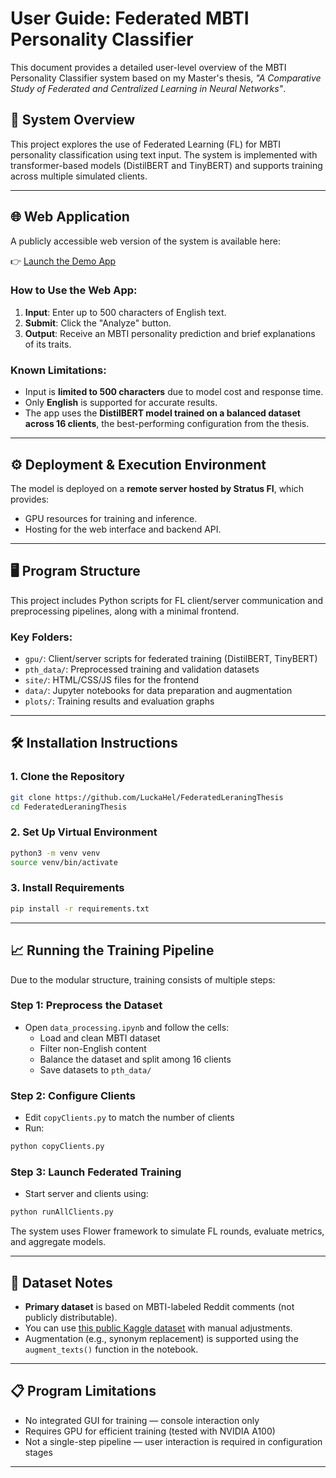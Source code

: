 # User Guide: Federated MBTI Personality Classifier

This document provides a detailed user-level overview of the MBTI Personality Classifier system based on my Master's thesis, *"A Comparative Study of Federated and Centralized Learning in Neural Networks"*.

## 🧠 System Overview

This project explores the use of Federated Learning (FL) for MBTI personality classification using text input. The system is implemented with transformer-based models (DistilBERT and TinyBERT) and supports training across multiple simulated clients.

---

## 🌐 Web Application

A publicly accessible web version of the system is available here:

👉 [Launch the Demo App](https://deluxe-crumble-ec9c23.netlify.app/)

### How to Use the Web App:
1. **Input**: Enter up to 500 characters of English text.
2. **Submit**: Click the "Analyze" button.
3. **Output**: Receive an MBTI personality prediction and brief explanations of its traits.

### Known Limitations:
- Input is **limited to 500 characters** due to model cost and response time.
- Only **English** is supported for accurate results.
- The app uses the **DistilBERT model trained on a balanced dataset across 16 clients**, the best-performing configuration from the thesis.

---

## ⚙️ Deployment & Execution Environment

The model is deployed on a **remote server hosted by Stratus FI**, which provides:
- GPU resources for training and inference.
- Hosting for the web interface and backend API.

---

## 🖥 Program Structure

This project includes Python scripts for FL client/server communication and preprocessing pipelines, along with a minimal frontend.

### Key Folders:
- `gpu/`: Client/server scripts for federated training (DistilBERT, TinyBERT)
- `pth_data/`: Preprocessed training and validation datasets
- `site/`: HTML/CSS/JS files for the frontend
- `data/`: Jupyter notebooks for data preparation and augmentation
- `plots/`: Training results and evaluation graphs

---

## 🛠 Installation Instructions

### 1. Clone the Repository
```bash
git clone https://github.com/LuckaHel/FederatedLeraningThesis
cd FederatedLeraningThesis
```

### 2. Set Up Virtual Environment
```bash
python3 -m venv venv
source venv/bin/activate
```

### 3. Install Requirements
```bash
pip install -r requirements.txt
```

---

## 📈 Running the Training Pipeline

Due to the modular structure, training consists of multiple steps:

### Step 1: Preprocess the Dataset
- Open `data_processing.ipynb` and follow the cells:
  - Load and clean MBTI dataset
  - Filter non-English content
  - Balance the dataset and split among 16 clients
  - Save datasets to `pth_data/`

### Step 2: Configure Clients
- Edit `copyClients.py` to match the number of clients
- Run:
```bash
python copyClients.py
```

### Step 3: Launch Federated Training
- Start server and clients using:
```bash
python runAllClients.py
```

The system uses Flower framework to simulate FL rounds, evaluate metrics, and aggregate models.

---

## 📌 Dataset Notes

- **Primary dataset** is based on MBTI-labeled Reddit comments (not publicly distributable).
- You can use [this public Kaggle dataset](https://www.kaggle.com/datasets/datasnaek/mbti-type) with manual adjustments.
- Augmentation (e.g., synonym replacement) is supported using the `augment_texts()` function in the notebook.

---

## 📋 Program Limitations

- No integrated GUI for training — console interaction only
- Requires GPU for efficient training (tested with NVIDIA A100)
- Not a single-step pipeline — user interaction is required in configuration stages

---

